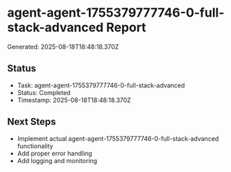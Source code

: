 # agent-agent-1755379777746-0-full-stack-advanced Report

Generated: 2025-08-18T18:48:18.370Z

## Status
- Task: agent-agent-1755379777746-0-full-stack-advanced
- Status: Completed
- Timestamp: 2025-08-18T18:48:18.370Z

## Next Steps
- Implement actual agent-agent-1755379777746-0-full-stack-advanced functionality
- Add proper error handling
- Add logging and monitoring
